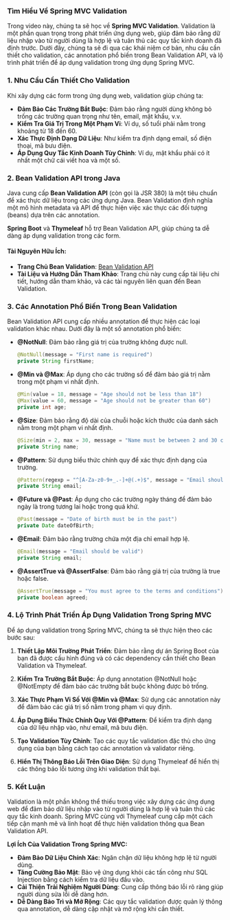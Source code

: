 ### Tìm Hiểu Về Spring MVC Validation

Trong video này, chúng ta sẽ học về **Spring MVC Validation**. Validation là một phần quan trọng trong phát triển ứng dụng web, giúp đảm bảo rằng dữ liệu nhập vào từ người dùng là hợp lệ và tuân thủ các quy tắc kinh doanh đã định trước. Dưới đây, chúng ta sẽ đi qua các khái niệm cơ bản, nhu cầu cần thiết cho validation, các annotation phổ biến trong Bean Validation API, và lộ trình phát triển để áp dụng validation trong ứng dụng Spring MVC.


### **1. Nhu Cầu Cần Thiết Cho Validation**

Khi xây dựng các form trong ứng dụng web, validation giúp chúng ta:

- **Đảm Bảo Các Trường Bắt Buộc**: Đảm bảo rằng người dùng không bỏ trống các trường quan trọng như tên, email, mật khẩu, v.v.
- **Kiểm Tra Giá Trị Trong Một Phạm Vi**: Ví dụ, số tuổi phải nằm trong khoảng từ 18 đến 60.
- **Xác Thực Định Dạng Dữ Liệu**: Như kiểm tra định dạng email, số điện thoại, mã bưu điện.
- **Áp Dụng Quy Tắc Kinh Doanh Tùy Chỉnh**: Ví dụ, mật khẩu phải có ít nhất một chữ cái viết hoa và một số.

### **2. Bean Validation API trong Java**

Java cung cấp **Bean Validation API** (còn gọi là JSR 380) là một tiêu chuẩn để xác thực dữ liệu trong các ứng dụng Java. Bean Validation định nghĩa một mô hình metadata và API để thực hiện việc xác thực các đối tượng (beans) dựa trên các annotation.

**Spring Boot** và **Thymeleaf** hỗ trợ Bean Validation API, giúp chúng ta dễ dàng áp dụng validation trong các form.

#### **Tài Nguyên Hữu Ích:**
- **Trang Chủ Bean Validation**: [Bean Validation API](https://beanvalidation.org/)
- **Tài Liệu và Hướng Dẫn Tham Khảo**: Trang chủ này cung cấp tài liệu chi tiết, hướng dẫn tham khảo, và các tài nguyên liên quan đến Bean Validation.

### **3. Các Annotation Phổ Biến Trong Bean Validation**

Bean Validation API cung cấp nhiều annotation để thực hiện các loại validation khác nhau. Dưới đây là một số annotation phổ biến:

- **@NotNull**: Đảm bảo rằng giá trị của trường không được null.
  
  ```java
  @NotNull(message = "First name is required")
  private String firstName;
  ```

- **@Min và @Max**: Áp dụng cho các trường số để đảm bảo giá trị nằm trong một phạm vi nhất định.
  
  ```java
  @Min(value = 18, message = "Age should not be less than 18")
  @Max(value = 60, message = "Age should not be greater than 60")
  private int age;
  ```

- **@Size**: Đảm bảo rằng độ dài của chuỗi hoặc kích thước của danh sách nằm trong một phạm vi nhất định.
  
  ```java
  @Size(min = 2, max = 30, message = "Name must be between 2 and 30 characters")
  private String name;
  ```

- **@Pattern**: Sử dụng biểu thức chính quy để xác thực định dạng của trường.
  
  ```java
  @Pattern(regexp = "^[A-Za-z0-9+_.-]+@(.+)$", message = "Email should be valid")
  private String email;
  ```

- **@Future và @Past**: Áp dụng cho các trường ngày tháng để đảm bảo ngày là trong tương lai hoặc trong quá khứ.
  
  ```java
  @Past(message = "Date of birth must be in the past")
  private Date dateOfBirth;
  ```

- **@Email**: Đảm bảo rằng trường chứa một địa chỉ email hợp lệ.
  
  ```java
  @Email(message = "Email should be valid")
  private String email;
  ```

- **@AssertTrue và @AssertFalse**: Đảm bảo rằng giá trị của trường là true hoặc false.
  
  ```java
  @AssertTrue(message = "You must agree to the terms and conditions")
  private boolean agreed;
  ```

### **4. Lộ Trình Phát Triển Áp Dụng Validation Trong Spring MVC**

Để áp dụng validation trong Spring MVC, chúng ta sẽ thực hiện theo các bước sau:

1. **Thiết Lập Môi Trường Phát Triển**: Đảm bảo rằng dự án Spring Boot của bạn đã được cấu hình đúng và có các dependency cần thiết cho Bean Validation và Thymeleaf.

2. **Kiểm Tra Trường Bắt Buộc**: Áp dụng annotation @NotNull hoặc @NotEmpty để đảm bảo các trường bắt buộc không được bỏ trống.

3. **Xác Thực Phạm Vi Số Với @Min và @Max**: Sử dụng các annotation này để đảm bảo các giá trị số nằm trong phạm vi quy định.

4. **Áp Dụng Biểu Thức Chính Quy Với @Pattern**: Để kiểm tra định dạng của dữ liệu nhập vào, như email, mã bưu điện.

5. **Tạo Validation Tùy Chỉnh**: Tạo các quy tắc validation đặc thù cho ứng dụng của bạn bằng cách tạo các annotation và validator riêng.

6. **Hiển Thị Thông Báo Lỗi Trên Giao Diện**: Sử dụng Thymeleaf để hiển thị các thông báo lỗi tương ứng khi validation thất bại.


### **5. Kết Luận**

Validation là một phần không thể thiếu trong việc xây dựng các ứng dụng web để đảm bảo dữ liệu nhập vào từ người dùng là hợp lệ và tuân thủ các quy tắc kinh doanh. Spring MVC cùng với Thymeleaf cung cấp một cách tiếp cận mạnh mẽ và linh hoạt để thực hiện validation thông qua Bean Validation API.

**Lợi Ích Của Validation Trong Spring MVC:**
- **Đảm Bảo Dữ Liệu Chính Xác**: Ngăn chặn dữ liệu không hợp lệ từ người dùng.
- **Tăng Cường Bảo Mật**: Bảo vệ ứng dụng khỏi các tấn công như SQL Injection bằng cách kiểm tra dữ liệu đầu vào.
- **Cải Thiện Trải Nghiệm Người Dùng**: Cung cấp thông báo lỗi rõ ràng giúp người dùng sửa lỗi dễ dàng hơn.
- **Dễ Dàng Bảo Trì và Mở Rộng**: Các quy tắc validation được quản lý thông qua annotation, dễ dàng cập nhật và mở rộng khi cần thiết.
